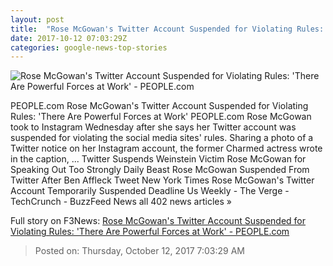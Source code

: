 ```yaml
---
layout: post
title:  "Rose McGowan's Twitter Account Suspended for Violating Rules: 'There Are Powerful Forces at Work' - PEOPLE.com"
date: 2017-10-12 07:03:29Z
categories: google-news-top-stories
---
```


![Rose McGowan's Twitter Account Suspended for Violating Rules: 'There Are Powerful Forces at Work' - PEOPLE.com](http://peopledotcom.files.wordpress.com/2017/10/rose-mcgowan-1-2000.jpg?crop=0px%2C0px%2C1333px%2C699.825px&resize=1200%2C630)

PEOPLE.com Rose McGowan's Twitter Account Suspended for Violating Rules: 'There Are Powerful Forces at Work' PEOPLE.com Rose McGowan took to Instagram Wednesday after she says her Twitter account was suspended for violating the social media sites' rules. Sharing a photo of a Twitter notice on her Instagram account, the former Charmed actress wrote in the caption, ... Twitter Suspends Weinstein Victim Rose McGowan for Speaking Out Too Strongly Daily Beast Rose McGowan Suspended From Twitter After Ben Affleck Tweet New York Times Rose McGowan's Twitter Account Temporarily Suspended Deadline Us Weekly - The Verge - TechCrunch - BuzzFeed News all 402 news articles »


Full story on F3News: [Rose McGowan's Twitter Account Suspended for Violating Rules: 'There Are Powerful Forces at Work' - PEOPLE.com](http://www.f3nws.com/n/KTGcUE)

> Posted on: Thursday, October 12, 2017 7:03:29 AM
